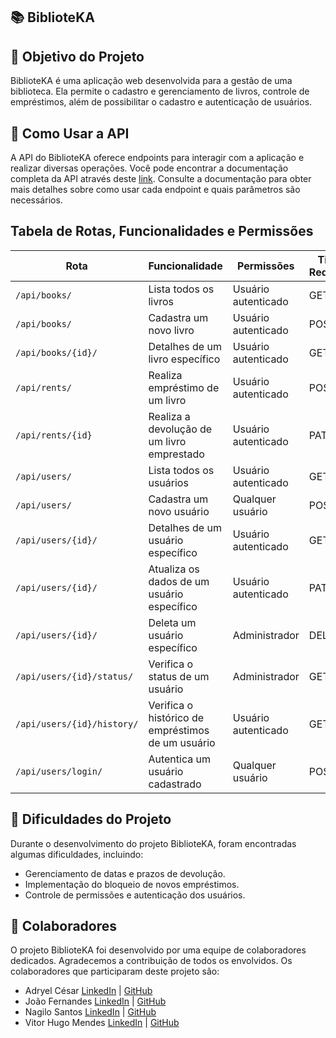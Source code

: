 

## :books: BiblioteKA

## :dart: Objetivo do Projeto
	
BiblioteKA é uma aplicação web desenvolvida para a gestão de uma biblioteca. Ela permite o cadastro e gerenciamento de livros, controle de empréstimos, além de possibilitar o cadastro e autenticação de usuários.

## :rocket: Como Usar a API
	
A API do BiblioteKA oferece endpoints para interagir com a aplicação e realizar diversas operações. Você pode encontrar a documentação completa da API através deste <a href='https://m5-t15-deployfinalproject.onrender.com/api/docs/' target='_blank'>link</a>. Consulte a documentação para obter mais detalhes sobre como usar cada endpoint e quais parâmetros são necessários.


<h2>Tabela de Rotas, Funcionalidades e Permissões</h2>

| Rota                         | Funcionalidade                     | Permissões            | Tipo de Requisição |
|------------------------------|-----------------------------------|-----------------------|-------------------|
| `/api/books/`                | Lista todos os livros            | Usuário autenticado   | GET               |
| `/api/books/`                | Cadastra um novo livro           | Usuário autenticado   | POST              |
| `/api/books/{id}/`           | Detalhes de um livro específico   | Usuário autenticado   | GET               |
| `/api/rents/`                | Realiza empréstimo de um livro   | Usuário autenticado   | POST              |
| `/api/rents/{id}`            | Realiza a devolução de um livro emprestado | Usuário autenticado | PATCH      |
| `/api/users/`                | Lista todos os usuários          | Usuário autenticado   | GET               |
| `/api/users/`                | Cadastra um novo usuário         | Qualquer usuário      | POST              |
| `/api/users/{id}/`           | Detalhes de um usuário específico | Usuário autenticado   | GET               |
| `/api/users/{id}/`           | Atualiza os dados de um usuário específico | Usuário autenticado   | PATCH    |
| `/api/users/{id}/`           | Deleta um usuário específico   | Administrador         | DELETE            |
| `/api/users/{id}/status/`    | Verifica o status de um usuário  | Administrador         | GET               |
| `/api/users/{id}/history/`   | Verifica o histórico de empréstimos de um usuário | Usuário autenticado | GET|
| `/api/users/login/`          | Autentica um usuário cadastrado   | Qualquer usuário      | POST              |


## :wrench: Dificuldades do Projeto

Durante o desenvolvimento do projeto BiblioteKA, foram encontradas algumas dificuldades, incluindo:

- Gerenciamento de datas e prazos de devolução.
- Implementação do bloqueio de novos empréstimos.
- Controle de permissões e autenticação dos usuários.

## :handshake: Colaboradores

O projeto BiblioteKA foi desenvolvido por uma equipe de colaboradores dedicados. Agradecemos a contribuição de todos os envolvidos. Os colaboradores que participaram deste projeto são:
	
- Adryel César <a href="https://www.linkedin.com/in/adryel-bueno">LinkedIn</a> | <a href="https://github.com/adryel01">GitHub</a>
- João Fernandes <a href="https://www.linkedin.com/in/jo%C3%A3o-fernandes-da-silva-neto/">LinkedIn</a> | <a href="https://github.com/ja1rocambole">GitHub</a>
- Nagilo Santos <a href="https://www.linkedin.com/in/nagilo-santos-bb1b93199/">LinkedIn</a> | <a href="https://github.com/nagilosantos">GitHub</a>
- Vitor Hugo Mendes <a href="https://www.linkedin.com/in/vitorhugomendes/">LinkedIn</a> | <a href="https://github.com/vitorhugomendes">GitHub</a>

